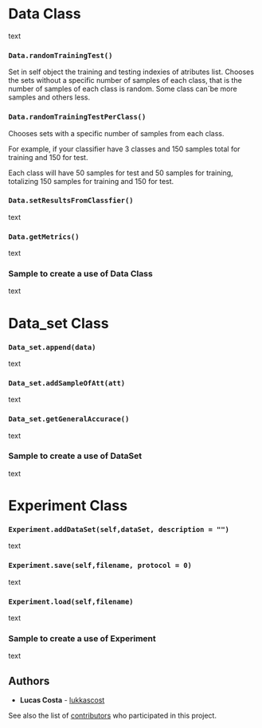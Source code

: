 # Data Class
text

### ```Data.randomTrainingTest()```
Set in self object the training and testing indexies of atributes list.
Chooses the sets without a specific number of samples of each class, that is the number of samples of each class is random. Some class can`be more samples and others less.


### ```Data.randomTrainingTestPerClass()```
Chooses sets with a specific number of samples from each class. 

For example, if your classifier have 3 classes and 150 samples total for training and 150 for test. 

Each class will have 50 samples for test and 50 samples for training, totalizing 150 samples for training and 150 for test.


### ```Data.setResultsFromClassfier()```
text

### ```Data.getMetrics()```
text


### Sample to create a use of Data Class
text


# Data_set Class

### ```Data_set.append(data)```
text


### ```Data_set.addSampleOfAtt(att)```
text


### ```Data_set.getGeneralAccurace()```
text


### Sample to create a use of DataSet
text


# Experiment Class

### ```Experiment.addDataSet(self,dataSet, description = "")```
text

### ```Experiment.save(self,filename, protocol = 0)```
text

### ```Experiment.load(self,filename)```
text


### Sample to create a use of Experiment
text



## Authors

* **Lucas Costa** - [lukkascost](https://github.com/lukkascost)

See also the list of [contributors](https://github.com/lukkascost/MachineLearn/contributors) who participated in this project.
